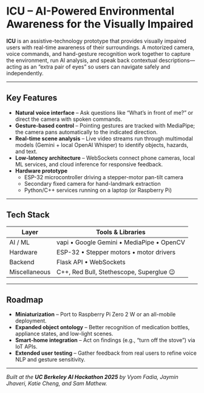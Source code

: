 # ICU – AI-Powered Environmental Awareness for the Visually Impaired

**ICU** is an assistive-technology prototype that provides visually impaired users with real-time awareness of their surroundings. A motorized camera, voice commands, and hand-gesture recognition work together to capture the environment, run AI analysis, and speak back contextual descriptions—acting as an “extra pair of eyes” so users can navigate safely and independently.

---

## Key Features

- **Natural voice interface** – Ask questions like “What’s in front of me?” or direct the camera with spoken commands.  
- **Gesture-based control** – Pointing gestures are tracked with MediaPipe; the camera pans automatically to the indicated direction.  
- **Real-time scene analysis** – Live video streams run through multimodal models (Gemini + local OpenAI Whisper) to identify objects, hazards, and text.  
- **Low-latency architecture** – WebSockets connect phone cameras, local ML services, and cloud inference for responsive feedback.  
- **Hardware prototype**  
  - ESP-32 microcontroller driving a stepper-motor pan-tilt camera  
  - Secondary fixed camera for hand-landmark extraction  
  - Python/C++ services running on a laptop (or Raspberry Pi)  

---

## Tech Stack

| Layer        | Tools & Libraries                                   |
|--------------|-----------------------------------------------------|
| AI / ML      | vapi • Google Gemini • MediaPipe • OpenCV |
| Hardware     | ESP-32 • Stepper motors • motor drivers  |
| Backend      | Flask API • WebSockets |
| Miscellaneous| C++, Red Bull, Stethescope, Superglue 😉 |

---

## Roadmap

- **Miniaturization** – Port to Raspberry Pi Zero 2 W or an all-mobile deployment.  
- **Expanded object ontology** – Better recognition of medication bottles, appliance states, and low-light scenes.  
- **Smart-home integration** – Act on findings (e.g., “turn off the stove”) via IoT APIs.  
- **Extended user testing** – Gather feedback from real users to refine voice NLP and gesture sensitivity.  

---

*Built at the **UC Berkeley AI Hackathon 2025** by Vyom Fadia, Jaymin Jhaveri, Katie Cheng, and Sam Mathew.*
